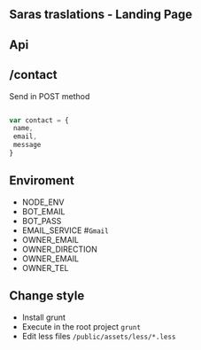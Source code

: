 ## Saras traslations - Landing Page

## Api

## /contact

Send in POST method
 
 ```javascript

var contact = {
  name,
  email,
  message
}

```


## Enviroment 

  * NODE_ENV
  * BOT_EMAIL
  * BOT_PASS
  * EMAIL_SERVICE #`Gmail`
  * OWNER_EMAIL
  * OWNER_DIRECTION
  * OWNER_EMAIL
  * OWNER_TEL

## Change style

  * Install grunt
  * Execute in the root  project `grunt`
  * Edit less files `/public/assets/less/*.less` 
